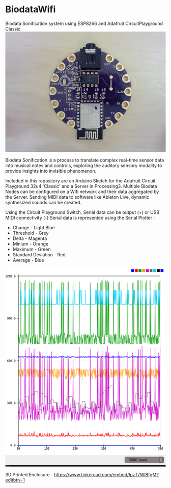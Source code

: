 # BiodataWifi
Biodata Sonification system using ESP8266 and Adafruit CircuitPlayground Classic
![Alt text](BiodataWifiBoard.jpg "Biodata Wifi")

Biodata Sonification is a process to translate complex real-time sensor data into musical notes and controls, exploring the auditory sensory modality to provide insights into invisible phenomenon. 

Included in this repository are an Arduino Sketch for the Adafruit Circuit Playground 32u4 'Classic' and a Server in Processing3.  Multiple Biodata Nodes can be configured on a Wifi network and their data aggregated by the Server.  Sending MIDI data to software like Ableton Live, dynamic synthesized sounds can be created.

Using the Circuit Playground Switch, Serial data can be output (+) or USB MIDI connectivity (-)
Serial data is represented using the Serial Plotter :
  * Change - Light Blue
  * Threshold - Grey
  * Delta - Magenta
  * Minium - Orange
  * Maximum - Green
  * Standard Deviation - Red
  * Average - Blue
  
![Alt text](BiodataArduinoSerialDataExample04.png "Serial Data")

3D Printed Enclosure - 
https://www.tinkercad.com/embed/lpzT7Wl8fgM?editbtn=1
